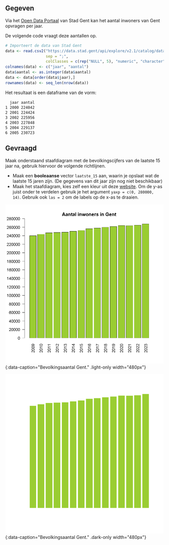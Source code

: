 ## Gegeven
Via het <a href="https://data.stad.gent/explore/dataset/bevolkingsaantal-per-jaar-gent/table/?sort=-period" target="_blank">Open Data Portaal</a> van Stad Gent kan het aantal inwoners van Gent opvragen per jaar.

De volgende code vraagt deze aantallen op.
```R
# Importeert de data van Stad Gent
data <- read.csv2("https://data.stad.gent/api/explore/v2.1/catalog/datasets/bevolkingsaantal-per-jaar-gent/exports/csv",
                  sep = ";",
                  colClasses = c(rep("NULL", 5), "numeric", "character") )
colnames(data) <- c("jaar", "aantal")
data$aantal <- as.integer(data$aantal)
data <- data[order(data$jaar),]
rownames(data) <- seq_len(nrow(data))
```

Het resultaat is een dataframe van de vorm:

```
  jaar aantal
1 2000 224042
2 2001 224424
3 2002 225956
4 2003 227848
5 2004 229137
6 2005 230723
```

## Gevraagd

Maak onderstaand staafdiagram met de bevolkingscijfers van de laatste 15 jaar na, gebruik hiervoor de volgende richtlijnen.

- Maak een **booleaanse** vector `laatste_15` aan, waarin je opslaat wat de laatste 15 jaren zijn. (De gegevens van dit jaar zijn nog niet beschikbaar)
- Maak het staafdiagram, kies zelf een kleur uit deze <a href="https://r-charts.com/colors/" target="_blank">website</a>. Om de y-as juist onder te verdelen gebruik je het argument `yaxp = c(0, 280000, 14)`. Gebruik ook `las = 2` om de labels op de x-as te draaien.

![Bevolkingsaantal Gent.](media/plot.png "Bevolkingsaantal Gent."){:data-caption="Bevolkingsaantal Gent." .light-only width="480px"}

![Bevolkingsaantal Gent.](media/plot_dark.png "Bevolkingsaantal Gent."){:data-caption="Bevolkingsaantal Gent." .dark-only width="480px"}
